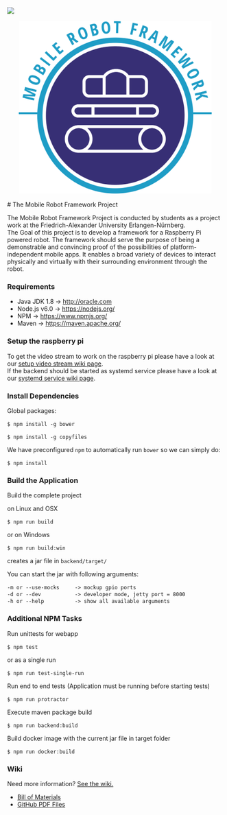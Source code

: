 <img src="https://travis-ci.org/weiss19ja/amos-ss16-proj2.svg?branch=master">
<p align="center">
  <img src="mrf-logo-schrift.png"  width="450">
</p>
# The Mobile Robot Framework Project 

The Mobile Robot Framework Project is conducted by students as a project work at the Friedrich-Alexander University Erlangen-Nürnberg.   
The Goal of this project is to develop a framework for a Raspberry Pi powered robot. The framework should serve the purpose of being a demonstrable and convincing proof of the possibilities of platform-independent mobile apps. It enables a broad variety of devices to interact physically and virtually with their surrounding environment through the robot. 


### Requirements

* Java JDK 1.8 -> http://oracle.com
* Node.js v6.0 ->  https://nodejs.org/
* NPM  -> https://www.npmjs.org/
* Maven -> https://maven.apache.org/

### Setup the raspberry pi

To get the video stream to work on the raspberry pi please have a look at our [setup video stream wiki page](https://github.com/weiss19ja/amos-ss16-proj2/wiki/Installing-and-running-video-stream).   
If the backend should be started as systemd service please have a look at our [systemd service wiki page](https://github.com/weiss19ja/amos-ss16-proj2/wiki/Systemd-Service).

### Install Dependencies

Global packages:

```
$ npm install -g bower  
```

```
$ npm install -g copyfiles
```

We have preconfigured `npm` to automatically run `bower` so we can simply do:

```
$ npm install
```

### Build the Application

Build the complete project

on Linux and OSX  
```
$ npm run build
```

or on Windows  
```
$ npm run build:win
```

creates a jar file in `backend/target/`

You can start the jar with following arguments:

```
-m or --use-mocks     -> mockup gpio ports
-d or --dev           -> developer mode, jetty port = 8000
-h or --help          -> show all available arguments
```

### Additional NPM Tasks

Run unittests for webapp  
```
$ npm test
```

or as a single run  
```
$ npm run test-single-run
```

Run end to end tests (Application must be running before starting tests)
```
$ npm run protractor
```

Execute maven package build  
```
$ npm run backend:build
```

Build docker image with the current jar file in target folder  
```
$ npm run docker:build
```


### Wiki
Need more information? [See the wiki.](https://github.com/weiss19ja/amos-ss16-proj2/wiki)   

- [Bill of Materials](https://github.com/weiss19ja/amos-ss16-proj2/blob/master/info/Bill%20of%20Materials.md)  
- [GitHub PDF Files](https://github.com/weiss19ja/amos-ss16-proj2/tree/master/info)  
